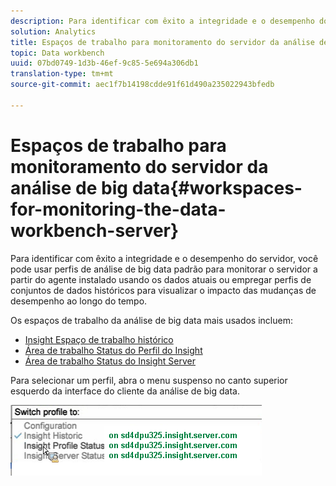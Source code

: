 ```yaml
---
description: Para identificar com êxito a integridade e o desempenho do servidor, você pode usar perfis de análise de big data padrão para monitorar o servidor a partir do agente instalado usando os dados atuais ou empregar perfis de conjuntos de dados históricos para visualizar o impacto das mudanças de desempenho ao longo do tempo.
solution: Analytics
title: Espaços de trabalho para monitoramento do servidor da análise de big data
topic: Data workbench
uuid: 07bd0749-1d3b-46ef-9c85-5e694a306db1
translation-type: tm+mt
source-git-commit: aec1f7b14198cdde91f61d490a235022943bfedb

---
```



# Espaços de trabalho para monitoramento do servidor da análise de big data{#workspaces-for-monitoring-the-data-workbench-server}

Para identificar com êxito a integridade e o desempenho do servidor, você pode usar perfis de análise de big data padrão para monitorar o servidor a partir do agente instalado usando os dados atuais ou empregar perfis de conjuntos de dados históricos para visualizar o impacto das mudanças de desempenho ao longo do tempo.

Os espaços de trabalho da análise de big data mais usados incluem:

* [Insight Espaço de trabalho histórico](../../../home/monitoring-installation/monitoring-profiles/monitoring-historical-using.md#concept-4a4661f3728540e699b92dac80c44015)
* [Área de trabalho Status do Perfil do Insight](../../../home/monitoring-installation/monitoring-profiles/monitoring-profile-using.md#concept-b4f472ece1094abc9192d89fdce5e104)
* [Área de trabalho Status do Insight Server](../../../home/monitoring-installation/monitoring-profiles/monitoring-server-using.md#concept-b4f472ece1094abc9192d89fdce5e104)

Para selecionar um perfil, abra o menu suspenso no canto superior esquerdo da interface do cliente da análise de big data.

![](assets/profile_switch.png)

